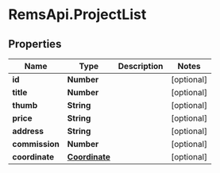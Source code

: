 # RemsApi.ProjectList

## Properties
Name | Type | Description | Notes
------------ | ------------- | ------------- | -------------
**id** | **Number** |  | [optional] 
**title** | **Number** |  | [optional] 
**thumb** | **String** |  | [optional] 
**price** | **String** |  | [optional] 
**address** | **String** |  | [optional] 
**commission** | **Number** |  | [optional] 
**coordinate** | [**Coordinate**](Coordinate.md) |  | [optional] 


